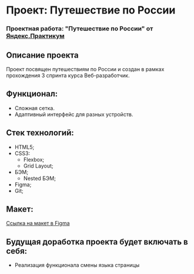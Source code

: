 # Проект: Путешествие по России

### Проектная работа: "Путешествие по России" от [Яндекс.Практикум](https://practicum.yandex.ru/web/)

## Описание проекта
Проект посвящен путешествиям по России и создан в рамках прохождения 3 спринта курса Веб-разработчик.

## Функционал:
- Сложная сетка.
- Адаптивный интерфейс для разных устройств.

## Стек технологий:
- HTML5;
- CSS3:
  - Flexbox;
  - Grid Layout;
- БЭМ;
  - Nested БЭМ;
- Figma;
- Git;
## Макет:
[Ссылка на макет в Figma](https://www.figma.com/file/5S2WSbEFL6awjVWJ0NWL8Q/Sprint-3_-Russia-_-desktop-mobile?node-id=28503%3A0)

## Будущая доработка проекта будет включать в себя:

* Реализация функционала смены языка страницы


